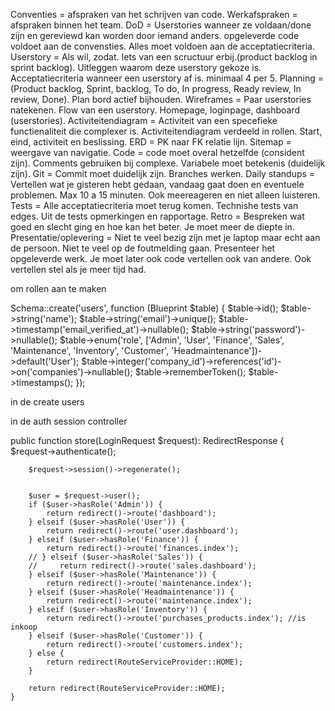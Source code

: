 Conventies = afspraken van het schrijven van code.
Werkafspraken = afspraken binnen het team.
DoD = Userstories wanneer ze voldaan/done zijn en gereviewd kan worden door iemand anders. opgeleverde code voldoet aan de convensties.
Alles moet voldoen aan de acceptatiecriteria.
Userstory = Als wil, zodat. Iets van een scructuur erbij.(product backlog in sprint backlog). Uitleggen waarom deze userstory gekoze is.
Acceptatiecriteria wanneer een userstory af is. minimaal 4 per 5.
Planning = (Product backlog, Sprint, backlog, To do, In progress, Ready review, In review, Done). Plan bord actief bijhouden.
Wireframes = Paar userstories natekenen. Flow van een userstory. Homepage, loginpage, dashboard (userstories).
Activiteitendiagram = Activiteit van een specefieke functienaliteit die complexer is. Activiteitendiagram verdeeld in rollen. Start, eind, activiteit en beslissing.
ERD = PK naar FK relatie lijn.
Sitemap = weergave van navigatie.
Code = code moet overal hetzelfde (consident zijn). Comments gebruiken bij complexe. Variabele moet betekenis (duidelijk zijn).
Git = Commit moet duidelijk zijn. Branches werken. 
Daily standups = Vertellen wat je gisteren hebt gedaan, vandaag gaat doen en eventuele problemen. Max 10 a 15 minuten. Ook meereageren en niet alleen luisteren.
Tests = Alle acceptatiecriteria moet terug komen. Technishe tests van edges. Uit de tests opmerkingen en rapportage.
Retro = Bespreken wat goed en slecht ging en hoe kan het beter. Je moet meer de diepte in.
Presentatie/oplevering = Niet te veel bezig zijn met je laptop maar echt aan de persoon. Niet te veel op de foutmelding gaan. Presenteer het opgeleverde werk.
Je moet later ook code vertellen ook van andere. Ook vertellen stel als je meer tijd had.





om rollen aan te maken

Schema::create('users', function (Blueprint $table) {
            $table->id();
            $table->string('name');
            $table->string('email')->unique();
            $table->timestamp('email_verified_at')->nullable();
            $table->string('password')->nullable();
            $table->enum('role', ['Admin', 'User', 'Finance', 'Sales', 'Maintenance', 'Inventory', 'Customer', 'Headmaintenance'])->default('User');
            $table->integer('company_id')->references('id')->on('companies')->nullable();
            $table->rememberToken();
            $table->timestamps();
        });


in de create users 



in de auth session controller 

 public function store(LoginRequest $request): RedirectResponse
    {
        $request->authenticate();

        $request->session()->regenerate();


        $user = $request->user();
        if ($user->hasRole('Admin')) {
            return redirect()->route('dashboard');
        } elseif ($user->hasRole('User')) {
            return redirect()->route('user.dashboard');
        } elseif ($user->hasRole('Finance')) {
            return redirect()->route('finances.index');
        // } elseif ($user->hasRole('Sales')) {
        //     return redirect()->route('sales.dashboard');
        } elseif ($user->hasRole('Maintenance')) {
            return redirect()->route('maintenance.index');
        } elseif ($user->hasRole('Headmaintenance')) {
            return redirect()->route('maintenance.index');
        } elseif ($user->hasRole('Inventory')) {
            return redirect()->route('purchases_products.index'); //is inkoop
        } elseif ($user->hasRole('Customer')) {
            return redirect()->route('customers.index');
        } else {
            return redirect(RouteServiceProvider::HOME);
        }

        return redirect(RouteServiceProvider::HOME);
    }




